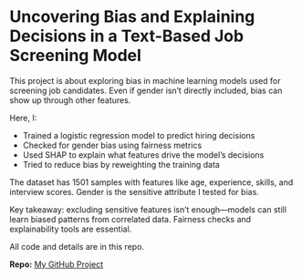 # Uncovering Bias and Explaining Decisions in a Text-Based Job Screening Model

This project is about exploring bias in machine learning models used for screening job candidates. Even if gender isn’t directly included, bias can show up through other features.

Here, I:

- Trained a logistic regression model to predict hiring decisions
- Checked for gender bias using fairness metrics
- Used SHAP to explain what features drive the model’s decisions
- Tried to reduce bias by reweighting the training data

The dataset has 1501 samples with features like age, experience, skills, and interview scores. Gender is the sensitive attribute I tested for bias.

Key takeaway: excluding sensitive features isn’t enough—models can still learn biased patterns from correlated data. Fairness checks and explainability tools are essential.

All code and details are in this repo.

**Repo:** [My GitHub Project](https://github.com/BasselShaheen06/Bias-Detection-And-Explainability-In-Ai-Models)
